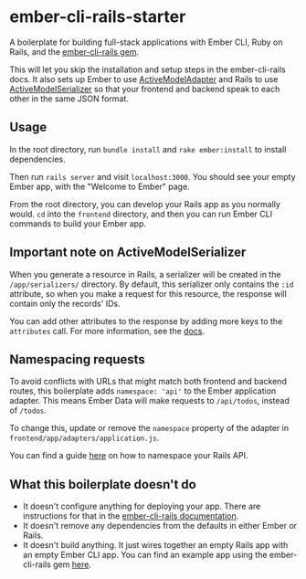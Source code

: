 # ember-cli-rails-starter

A boilerplate for building full-stack applications with Ember CLI, Ruby on Rails, and the
[ember-cli-rails gem](https://github.com/thoughtbot/ember-cli-rails).

This will let you skip the installation and setup steps in the ember-cli-rails docs. It also sets up
Ember to use [ActiveModelAdapter](https://github.com/ember-data/active-model-adapter) and Rails to use [ActiveModelSerializer](https://github.com/rails-api/active_model_serializers) so that your frontend and
backend speak to each other in the same JSON format.

## Usage

In the root directory, run `bundle install` and `rake ember:install` to install dependencies.

Then run `rails server` and visit `localhost:3000`. You should see your empty Ember app, with the
"Welcome to Ember" page.

From the root directory, you can develop your Rails app as you normally would. `cd` into the
`frontend` directory, and then you can run Ember CLI commands to build your Ember app.

## Important note on ActiveModelSerializer

When you generate a resource in Rails, a serializer will be created in the `/app/serializers/`
directory. By default, this serializer only contains the `:id` attribute, so when you make a
request for this resource, the response will contain only the records' IDs.

You can add other attributes to the response by adding more keys to the `attributes` call. For more
information, see the [docs](https://github.com/rails-api/active_model_serializers).

## Namespacing requests

To avoid conflicts with URLs that might match both frontend and backend routes, this boilerplate
adds `namespace: 'api'` to the Ember application adapter. This means Ember Data will make requests
to `/api/todos`, instead of `/todos`.

To change this, update or remove the `namespace` property of the adapter in
`frontend/app/adapters/application.js`.

You can find a guide [here](http://collectiveidea.com/blog/archives/2013/06/13/building-awesome-rails-apis-part-1/) on how to namespace your Rails API.

## What this boilerplate doesn't do

* It doesn't configure anything for deploying your app. There are instructions for that in the
[ember-cli-rails documentation](https://github.com/thoughtbot/ember-cli-rails).
* It doesn't remove any dependencies from the defaults in either Ember or Rails.
* It doesn't build anything. It just wires together an empty Rails app with an empty Ember CLI app.
You can find an example app using the ember-cli-rails gem [here](https://github.com/seanpdoyle/ember-cli-rails-heroku-example).

